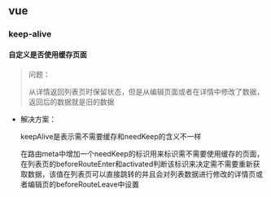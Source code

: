 ## vue

### keep-alive

#### 自定义是否使用缓存页面

> 问题：
>
> 从详情返回列表页时保留状态，但是从编辑页面或者在详情中修改了数据，返回后的数据就是旧的数据

- 解决方案：

  keepAlive是表示需不需要缓存和needKeep的含义不一样

  在路由meta中增加一个needKeep的标识用来标识需不需要使用缓存的页面，在列表页的beforeRouteEnter和activated判断该标识来决定需不需要重新获取数据，该值在列表页可以直接跳转的并且会对列表数据进行修改的详情页或者编辑页的beforeRouteLeave中设置

